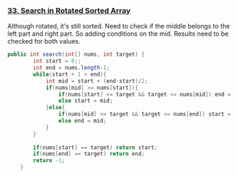 ### [33. Search in Rotated Sorted Array](https://leetcode.com/problems/search-in-rotated-sorted-array/)
Although rotated, it's still sorted. Need to check if the middle belongs to the left part and right part.
So adding conditions on the mid. Results need to be checked for both values.
```java
public int search(int[] nums, int target) {
        int start = 0;;
        int end = nums.length-1;
        while(start + 1 < end){
            int mid = start + (end-start)/2;
            if(nums[mid] >= nums[start]){
                if(nums[start] <= target && target <= nums[mid]) end = mid;
                else start = mid;
            }else{
                if(nums[mid] <= target && target <= nums[end]) start = mid;
                else end = mid;
            }
        }
        
        if(nums[start] == target) return start;
        if(nums[end] == target) return end;
        return -1;
    }
```
